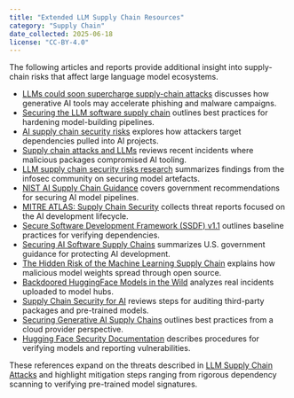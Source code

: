```yaml
---
title: "Extended LLM Supply Chain Resources"
category: "Supply Chain"
date_collected: 2025-06-18
license: "CC-BY-4.0"
---
```


The following articles and reports provide additional insight into supply-chain risks that affect large language model ecosystems.

- [LLMs could soon supercharge supply-chain attacks](https://www.theregister.com/2024/12/29/llm_supply_chain_attacks/) discusses how generative AI tools may accelerate phishing and malware campaigns.
- [Securing the LLM software supply chain](https://www.csoonline.com/article/592243/llm-supply-chain-security.html) outlines best practices for hardening model-building pipelines.
- [AI supply chain security risks](https://securityboulevard.com/2023/10/ai-supply-chain-security-risks/) explores how attackers target dependencies pulled into AI projects.
- [Supply chain attacks and LLMs](https://www.fortinet.com/blog/security/supply-chain-attacks-and-llms) reviews recent incidents where malicious packages compromised AI tooling.
- [LLM supply chain security risks research](https://www.securityweek.com/llm-supply-chain-security-risks-research/) summarizes findings from the infosec community on securing model artefacts.
- [NIST AI Supply Chain Guidance](nist-ai-supply-chain-guidance.pdf) covers government recommendations for securing AI model pipelines.
- [MITRE ATLAS: Supply Chain Security](https://attack.mitre.org/resources/hubs/artificial-intelligence/supply-chain/) collects threat reports focused on the AI development lifecycle.
- [Secure Software Development Framework (SSDF) v1.1](https://csrc.nist.gov/publications/detail/sp/800-218/final) outlines baseline practices for verifying dependencies.
- [Securing AI Software Supply Chains](https://www.cisa.gov/news-events/news/securing-ai-software-supply-chain) summarizes U.S. government guidance for protecting AI development.
- [The Hidden Risk of the Machine Learning Supply Chain](https://github.blog/2024-01-17-the-hidden-risk-machine-learning-supply-chain/) explains how malicious model weights spread through open source.
- [Backdoored HuggingFace Models in the Wild](https://jfrog.com/blog/backdoored-huggingface-models-in-the-wild/) analyzes real incidents uploaded to model hubs.
- [Supply Chain Security for AI](https://www.sans.org/blog/supply-chain-security-ai/) reviews steps for auditing third-party packages and pre-trained models.
- [Securing Generative AI Supply Chains](https://cloud.google.com/blog/topics/innovation/generative-ai-supply-chain-security) outlines best practices from a cloud provider perspective.
- [Hugging Face Security Documentation](https://huggingface.co/security) describes procedures for verifying models and reporting vulnerabilities.

These references expand on the threats described in [LLM Supply Chain Attacks](llm-supply-chain-attacks.md) and highlight mitigation steps ranging from rigorous dependency scanning to verifying pre-trained model signatures.
